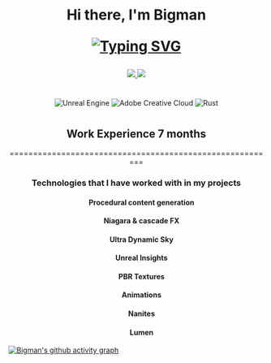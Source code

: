 <div  align="center">
<h1>Hi there, I'm Bigman
  
<a href="https://git.io/typing-svg"><img src="https://readme-typing-svg.herokuapp.com?font=Fira+Code&duration=2000&pause=500&color=47A76A&center=true&width=435&lines=Junior+level+designer;Environment+artist;Mod+creator+" alt="Typing SVG" /></a>
</div>
<div align="center">
<a href="https://discord.com/users/644871013057953812">
  <img src="https://img.shields.io/badge/Discord-%235865F2.svg?style=for-the-badge&logo=discord&logoColor=white">
</a>
    
<a href="https://steamcommunity.com/profiles/76561198216464639/">
  <img src="https://img.shields.io/badge/steam-%23000000.svg?style=for-the-badge&logo=steam&logoColor=white">
</a>
<h1>
</div>
<div  align="center">
  
![Unreal Engine](https://img.shields.io/badge/unrealengine-%23000000.svg?style=for-the-badge&logo=unrealengine&logoColor=white) ![Adobe Creative Cloud](https://img.shields.io/badge/Adobe%20Creative%20Cloud-DA1F26.svg?style=for-the-badge&logo=Adobe%20Creative%20Cloud&logoColor=white) ![Rust](https://img.shields.io/badge/rust-%23000000.svg?style=for-the-badge&logo=rust&logoColor=white)
<h1>
</div>
<div  align="center">
<h2>Work Experience 7 months</h2>
  =========================================================
<h3>Technologies that I have worked with in my projects</h3>
<h4> ⠀⠀Procedural content generation
<h4> ⠀⠀Niagara & cascade FX
<h4> ⠀⠀Ultra Dynamic Sky
<h4> ⠀⠀Unreal Insights
<h4> ⠀⠀PBR Textures
<h4> ⠀⠀Animations
<h4> ⠀⠀Nanites
<h4> ⠀⠀Lumen
</div>
  <div align="center">
</div>
  
[![Bigman's github activity graph](https://github-readme-activity-graph.vercel.app/graph?username=Bigman-S&custom_title=Bigman's%20contributions&theme=merko)](https://github.com/ashutosh00710/github-readme-activity-graph)
